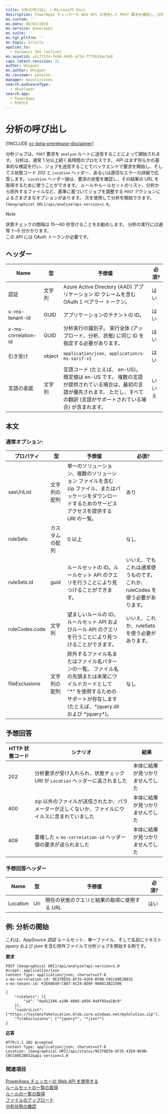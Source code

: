 ```yaml
---
title: 分析の呼び出し | Microsoft Docs
description: PowerApps チェッカーの Web API を使用して POST 要求を構成し、分析要求ジョブを開始する方法を説明します。
ms.custom: ''
ms.date: 06/04/2019
ms.service: powerapps
ms.suite: ''
ms.tgt_pltfrm: ''
ms.topic: article
applies_to:
  - Dynamics 365 (online)
ms.assetid: a2c771f4-7eb6-4445-af2d-f775619ac3e8
caps.latest.revision: 21
author: mhuguet
ms.author: mhuguet
ms.reviewer: pehecke
manager: maustinjones
search.audienceType:
  - developer
search.app:
  - PowerApps
  - D365CE
---
```


# <a name="invoke-analysis"></a>分析の呼び出し

[!INCLUDE [cc-beta-prerelease-disclaimer](../../../../includes/cc-beta-prerelease-disclaimer.md)]

分析ジョブは、`POST` 要求を `analyze` ルートに送信することによって開始されます。 分析は、通常 1 分以上続く長時間のプロセスです。 API はまず何らかの基本的な検証を行い、ジョブを送信することでバックエンドで要求を開始し、そしてス状態コード 202 と `Location` ヘッダー、あるいは適切なエラーの詳細で応答します。 `Location` ヘッダー値は、要求の状態を確認し、その結果の URL を取得するために使うことができます。 ルールやルールセットのリスト、分析から除外するファイルなど、基準に基づいてジョブを調整する `POST` アクションによるさまざまなオプションがあります。 次を使用して分析を開始できます。`[Geographical URL]/api/analyze?api-version=1.0`。


> [!NOTE]
>  状態チェックの間隔は 15～60 秒空けることをお勧めします。 分析の実行には通常 1～5 分かかります。<br /> この API には OAuth トークンが必要です。

<a name="bkmk_headers"></a>

## <a name="headers"></a>ヘッダー

|Name|型|予想値|必須?|
|---|---|---|---|
|認証|文字列|Azure Active Directory (AAD) アプリケーション ID クレームを含む OAuth 1 ベアラー トークン。|はい|
|x-ms-tenant-id|GUID|アプリケーションのテナントの ID。|はい|
|x-ms-correlation-id|GUID|分析実行の識別子。 実行全体 (アップロード、分析、状態) に同じ ID を指定する必要があります。|はい|
|引き受け|object|`application/json, application/x-ms-sarif-v2`|はい|
|言語の承諾|文字列|言語コード (たとえば、 en-US)。 既定値は en-US です。 複数の言語が提供されている場合は、最初の言語が優先されます。 ただし、すべての翻訳 (言語がサポートされている場合) が含まれます。|いいえ

<a name="bkmk_body"></a>

## <a name="body"></a>本文

### <a name="commonly-used-options"></a>通常オプション:

|プロパティ|型|予想値|必須?|
|---|---|---|---|
|sasUriList|文字列の配列|単一のソリューション、複数のソリューション ファイルを含む zip ファイル、またはパッケージをダウンロードするためのサービス アクセスを提供する URI の一覧。|あり|
|ruleSets|カスタムの配列|0 以上|なし|
|ruleSets.id|guid|ルールセットの ID。ルールセット API のクエリを行うことにより見つけることができます。|いいえ、でもこれは通常使うものです。 これか、ruleCodes を使う必要があります。|
|ruleCodes.code|文字列|望ましいルールの ID。ルールセット API およびルール API のクエリを行うことにより見つけることができます。|いいえ、これか、ruleSets を使う必要があります。|
|fileExclusions|文字列の配列|除外するファイル名またはファイル名パターンの一覧。 ファイル名の先頭または末尾にワイルドカードとして "*" を使用するためのサポートが存在します (たとえば、\*jquery.dll および \*jquery\*)。|なし|

<a name="bkmk_responses"></a>

## <a name="expected-responses"></a>予想回答

|HTTP 状態コード|シナリオ|結果|
|---|---|---|
|202|分析要求が受け入れられ、状態チェック URI が `Location` ヘッダーに返されました|本体に結果が見つかりませんでした
|400|zip 以外のファイルが送信されたか、パラメーターが正しくないか、ファイルにウイルスに含まれていました|本体に結果が見つかりませんでした|
|409|重複した `x-ms-correlation-id` ヘッダー値の要求が送られました|本体に結果が見つかりませんでした|

### <a name="expected-response-headers"></a>予想回答ヘッダー

|Name|型|予想値|必須?|
|---|---|---|---|
|Location|Uri|現在の状態のクエリと結果の取得に使用する URL|はい|

<a name="bkmk_analyzeExample"></a>

## <a name="example-initiate-an-analysis"></a>例: 分析の開始

これは、_AppSource 認証_ ルールセット、単一ファイル、そして名前にテキスト _jquery_ および _json_ を含む除外ファイルで分析ジョブを開始する例です。

**要求**

```http
POST [Geographical URI]/api/analyze?api-version=1.0
Accept: application/json
Content-Type: application/json; charset=utf-8
x-ms-correlation-id: 9E378E56-6F35-41E9-BF8B-C0CC88E2B832
x-ms-tenant-id: F2E60E49-CB87-4C24-8D4F-908813B22506

{
    "ruleSets": [{
        "id": "0ad12346-e108-40b8-a956-9a8f95ea18c9"
    }],
    "sasUriList": ["https://testenvfakelocation.blob.core.windows.net/mySolution.zip"],
    "fileExclusions": ["*jquery*", "*json*"]
}
```

**応答**

```http
HTTP/1.1 202 Accepted
Content-Type: application/json; charset=utf-8
Location: [Geographical URI]/api/status/9E378E56-6F35-41E9-BF8B-C0CC88E2B832&api-version=1.0
```

### <a name="see-also"></a>関連項目

[PowerApps チェッカーの Web API を使用する](overview.md)<br />
[ルールセットの一覧の取得](retrieve-rulesets.md)<br />
[ルールの一覧の取得](retrieve-rules.md)<br />
[ファイルのアップロード](upload-file.md)<br />
[分析状態の確認](check-status.md)<br />
